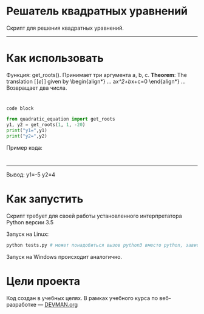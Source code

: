 # Решатель квадратных уравнений

Cкрипт для решения квадратных уравнений.
***
# Как использовать
Функция: get_roots().
Принимает три аргумента a, b, c.
**Theorem**: The translation $[\![e]\!]$ given by
\begin{align*}
...
a*x^2+b*x+c=0
\end{align*}
...
Возвращает два числа.
#
```
code block
```

```python
from quadratic_equation import get_roots
y1, y2 = get_roots(1, 1, -20)
print("y1=",y1)
print("y2=",y2)
```
Пример кода:

#
***
Вывод:
y1=-5
y2=4


# Как запустить

Скрипт требует для своей работы установленного интерпретатора Python версии 3.5

Запуск на Linux:

```bash
python tests.py # может понадобиться вызов python3 вместо python, зависит от настроек операционной системы
```

Запуск на Windows происходит аналогично.

# Цели проекта

Код создан в учебных целях. В рамках учебного курса по веб-разработке ― [DEVMAN.org](https://devman.org)
